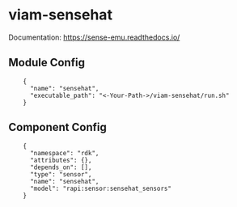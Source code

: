 # viam-sensehat

Documentation: https://sense-emu.readthedocs.io/

## Module Config

```
    {
      "name": "sensehat",
      "executable_path": "<-Your-Path->/viam-sensehat/run.sh"
    }
```

## Component Config

```
    {
      "namespace": "rdk",
      "attributes": {},
      "depends_on": [],
      "type": "sensor",
      "name": "sensehat",
      "model": "rapi:sensor:sensehat_sensors"
    }
```

